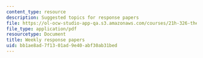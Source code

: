 ```yaml
---
content_type: resource
description: Suggested topics for response papers
file: https://ol-ocw-studio-app-qa.s3.amazonaws.com/courses/21h-326-the-making-of-russia-in-the-worlds-of-byzantium-mongolia-and-europe-spring-1998/bb1ae8ad7f1301ad9e40abf30ab31bed_asgmt2.pdf
file_type: application/pdf
resourcetype: Document
title: Weekly response papers
uid: bb1ae8ad-7f13-01ad-9e40-abf30ab31bed
---
```

